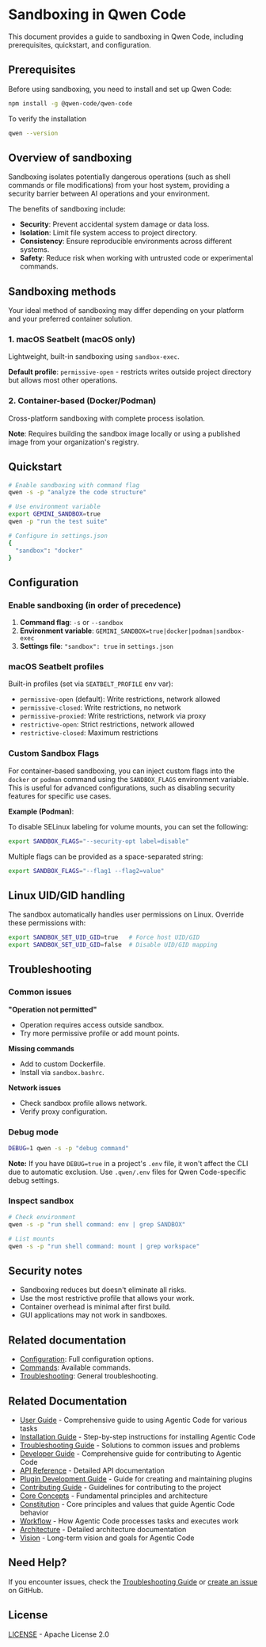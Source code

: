 # Sandboxing in Qwen Code

This document provides a guide to sandboxing in Qwen Code, including prerequisites, quickstart, and configuration.

## Prerequisites

Before using sandboxing, you need to install and set up Qwen Code:

```bash
npm install -g @qwen-code/qwen-code
```

To verify the installation

```bash
qwen --version
```

## Overview of sandboxing

Sandboxing isolates potentially dangerous operations (such as shell commands or file modifications) from your host system, providing a security barrier between AI operations and your environment.

The benefits of sandboxing include:

- **Security**: Prevent accidental system damage or data loss.
- **Isolation**: Limit file system access to project directory.
- **Consistency**: Ensure reproducible environments across different systems.
- **Safety**: Reduce risk when working with untrusted code or experimental commands.

## Sandboxing methods

Your ideal method of sandboxing may differ depending on your platform and your preferred container solution.

### 1. macOS Seatbelt (macOS only)

Lightweight, built-in sandboxing using `sandbox-exec`.

**Default profile**: `permissive-open` - restricts writes outside project directory but allows most other operations.

### 2. Container-based (Docker/Podman)

Cross-platform sandboxing with complete process isolation.

**Note**: Requires building the sandbox image locally or using a published image from your organization's registry.

## Quickstart

```bash
# Enable sandboxing with command flag
qwen -s -p "analyze the code structure"

# Use environment variable
export GEMINI_SANDBOX=true
qwen -p "run the test suite"

# Configure in settings.json
{
  "sandbox": "docker"
}
```

## Configuration

### Enable sandboxing (in order of precedence)

1. **Command flag**: `-s` or `--sandbox`
2. **Environment variable**: `GEMINI_SANDBOX=true|docker|podman|sandbox-exec`
3. **Settings file**: `"sandbox": true` in `settings.json`

### macOS Seatbelt profiles

Built-in profiles (set via `SEATBELT_PROFILE` env var):

- `permissive-open` (default): Write restrictions, network allowed
- `permissive-closed`: Write restrictions, no network
- `permissive-proxied`: Write restrictions, network via proxy
- `restrictive-open`: Strict restrictions, network allowed
- `restrictive-closed`: Maximum restrictions

### Custom Sandbox Flags

For container-based sandboxing, you can inject custom flags into the `docker` or `podman` command using the `SANDBOX_FLAGS` environment variable. This is useful for advanced configurations, such as disabling security features for specific use cases.

**Example (Podman)**:

To disable SELinux labeling for volume mounts, you can set the following:

```bash
export SANDBOX_FLAGS="--security-opt label=disable"
```

Multiple flags can be provided as a space-separated string:

```bash
export SANDBOX_FLAGS="--flag1 --flag2=value"
```

## Linux UID/GID handling

The sandbox automatically handles user permissions on Linux. Override these permissions with:

```bash
export SANDBOX_SET_UID_GID=true   # Force host UID/GID
export SANDBOX_SET_UID_GID=false  # Disable UID/GID mapping
```

## Troubleshooting

### Common issues

**"Operation not permitted"**

- Operation requires access outside sandbox.
- Try more permissive profile or add mount points.

**Missing commands**

- Add to custom Dockerfile.
- Install via `sandbox.bashrc`.

**Network issues**

- Check sandbox profile allows network.
- Verify proxy configuration.

### Debug mode

```bash
DEBUG=1 qwen -s -p "debug command"
```

**Note:** If you have `DEBUG=true` in a project's `.env` file, it won't affect the CLI due to automatic exclusion. Use `.qwen/.env` files for Qwen Code-specific debug settings.

### Inspect sandbox

```bash
# Check environment
qwen -s -p "run shell command: env | grep SANDBOX"

# List mounts
qwen -s -p "run shell command: mount | grep workspace"
```

## Security notes

- Sandboxing reduces but doesn't eliminate all risks.
- Use the most restrictive profile that allows your work.
- Container overhead is minimal after first build.
- GUI applications may not work in sandboxes.

## Related documentation

- [Configuration](./cli/configuration.md): Full configuration options.
- [Commands](./cli/commands.md): Available commands.
- [Troubleshooting](./troubleshooting.md): General troubleshooting.

## Related Documentation

- [User Guide](../user/user-guide.md) - Comprehensive guide to using Agentic Code for various tasks
- [Installation Guide](../user/installation.md) - Step-by-step instructions for installing Agentic Code
- [Troubleshooting Guide](../user/troubleshooting.md) - Solutions to common issues and problems
- [Developer Guide](../developer/development-guide.md) - Comprehensive guide for contributing to Agentic Code
- [API Reference](../developer/api-reference.md) - Detailed API documentation
- [Plugin Development Guide](../developer/plugin-development.md) - Guide for creating and maintaining plugins
- [Contributing Guide](../developer/contributing.md) - Guidelines for contributing to the project
- [Core Concepts](../agentic/README.md) - Fundamental principles and architecture
- [Constitution](../agentic/constitution.md) - Core principles and values that guide Agentic Code behavior
- [Workflow](../agentic/workflow.md) - How Agentic Code processes tasks and executes work
- [Architecture](../agentic/architecture.md) - Detailed architecture documentation
- [Vision](../agentic/vision.md) - Long-term vision and goals for Agentic Code

## Need Help?

If you encounter issues, check the [Troubleshooting Guide](../user/troubleshooting.md) or [create an issue](https://github.com/lfgranja/agentic-code/issues) on GitHub.

## License

[LICENSE](../LICENSE) - Apache License 2.0